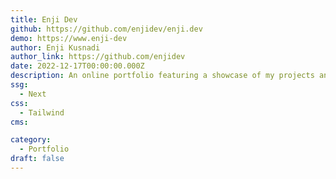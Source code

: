 ```yaml
---
title: Enji Dev
github: https://github.com/enjidev/enji.dev
demo: https://www.enji-dev
author: Enji Kusnadi
author_link: https://github.com/enjidev
date: 2022-12-17T00:00:00.000Z
description: An online portfolio featuring a showcase of my projects and some thoughts as a Front-End Developer who loves intuitive, clean and modern UI design.
ssg:
  - Next
css:
  - Tailwind
cms:

category:
  - Portfolio
draft: false
---
```

